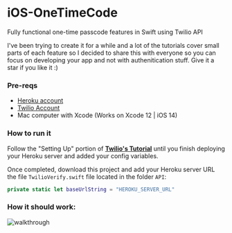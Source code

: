 # iOS-OneTimeCode
Fully functional one-time passcode features in Swift using Twilio API

I've been trying to create it for a while and a lot of the tutorials cover small parts of each feature so I decided to share this with everyone so you can focus on developing your app and not with authenitication stuff. Give it a star if you like it :)

### Pre-reqs
- [Heroku account](https://heroku.com)
- [Twilio Account](https://www.twilio.com/console)
- Mac computer with Xcode (Works on Xcode 12 | iOS 14)

### How to run it
Follow the "Setting Up" portion of [**Twilio's Tutorial**](https://www.twilio.com/blog/2018/07/phone-verification-in-ios-with-twilio-verify-and-swift.html) until you finish deploying your Heroku server and added your config variables.

Once completed, download this project and add your Heroku server URL the file `TwilioVerify.swift` file located in the folder `API`:

```swift
private static let baseUrlString = "HEROKU_SERVER_URL"
```
### How it should work:

![walkthrough](https://user-images.githubusercontent.com/20372706/110867812-4465a600-827c-11eb-81ec-669db83ba2fe.gif)

